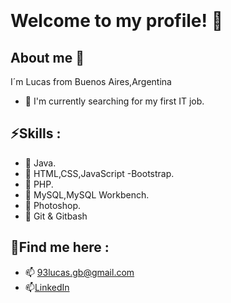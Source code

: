 <img src="https://media3.giphy.com/media/pOEbLRT4SwD35IELiQ/giphy.gif?cid=790b76112f517b9b6c6633c4c6d36ff8f8dc25605217fa4c&amp;rid=giphy.gif&amp;ct=g" alt="Coding Artificial Intelligence GIF by Matthew Butler" style="width: 900px; height: 300px; left: 0px; top: 0px; opacity: 0;">

# Welcome to my profile! 👋
 
## About me 👀
I´m Lucas from Buenos Aires,Argentina
* 💼 I'm currently searching for my first IT job.

## ⚡Skills :

* 📌 Java.
* 📌 HTML,CSS,JavaScript -Bootstrap.
* 📌 PHP.
* 📌 MySQL,MySQL Workbench.
* 📌 Photoshop.
* 📌 Git & Gitbash

## 💬Find me here :

* 📫 93lucas.gb@gmail.com<br>
* 📫[LinkedIn](https://www.linkedin.com/in/lucas-buela-6660b5197/) 

<!--
**LucasBuela/LucasBuela** is a ✨ _special_ ✨ repository because its `README.md` (this file) appears on your GitHub profile.

Here are some ideas to get you started:

- 🔭 I’m currently working on ...
- 🌱 I’m currently learning ...
- 👯 I’m looking to collaborate on ...
- 🤔 I’m looking for help with ...
- 💬 Ask me about ...
- 📫 How to reach me: ...
- 😄 Pronouns: ...
- ⚡ Fun fact: ...
-->
